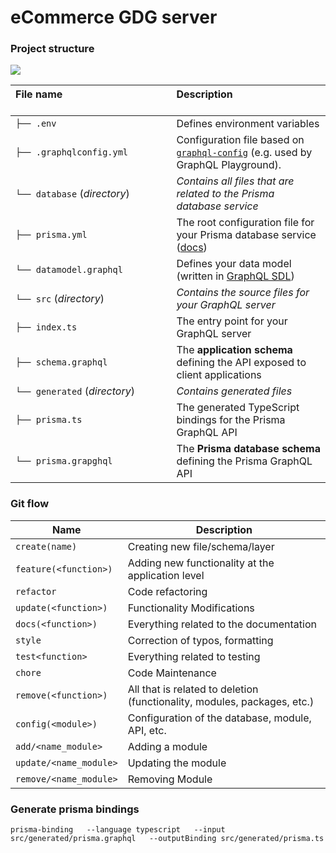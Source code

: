 # eCommerce GDG server

### Project structure

![](https://imgur.com/95faUsa.png)

| File name 　　　　　　　　　　　　　　 | Description 　　　　　　　　<br><br>                                                                                                                           |
| :------------------------------------- | :------------------------------------------------------------------------------------------------------------------------------------------------------------- |
| `├── .env`                             | Defines environment variables                                                                                                                                  |
| `├── .graphqlconfig.yml`               | Configuration file based on [`graphql-config`](https://github.com/prisma/graphql-config) (e.g. used by GraphQL Playground).                                    |
| `└── database` (_directory_)           | _Contains all files that are related to the Prisma database service_                                                                                           | \ |
| `├── prisma.yml`                       | The root configuration file for your Prisma database service ([docs](https://www.prismagraphql.com/docs/reference/prisma.yml/overview-and-example-foatho8aip)) |
| `└── datamodel.graphql`                | Defines your data model (written in [GraphQL SDL](https://blog.graph.cool/graphql-sdl-schema-definition-language-6755bcb9ce51))                                |
| `└── src` (_directory_)                | _Contains the source files for your GraphQL server_                                                                                                            |
| `├── index.ts`                         | The entry point for your GraphQL server                                                                                                                        |
| `├── schema.graphql`                   | The **application schema** defining the API exposed to client applications                                                                                     |
| `└── generated` (_directory_)          | _Contains generated files_                                                                                                                                     |
| `├── prisma.ts`                        | The generated TypeScript bindings for the Prisma GraphQL API                                                                                                   |
| `└── prisma.grapghql`                  | The **Prisma database schema** defining the Prisma GraphQL API                                                                                                 |  |

### Git flow

| Name                   | Description                                                              |
| ---------------------- | ------------------------------------------------------------------------ |
| `create(name)`         | Creating new file/schema/layer                                           |
| `feature(<function>)`  | Adding new functionality at the application level                        |
| `refactor`             | Code refactoring                                                         |
| `update(<function>)`   | Functionality Modifications                                              |
| `docs(<function>)`     | Everything related to the documentation                                  |
| `style`                | Correction of typos, formatting                                          |
| `test<function>`       | Everything related to testing                                            |
| `chore`                | Code Maintenance                                                         |
| `remove(<function>)`   | All that is related to deletion (functionality, modules, packages, etc.) |
| `config(<module>)`     | Configuration of the database, module, API, etc.                         |
| `add/<name_module>`    | Adding a module                                                          |
| `update/<name_module>` | Updating the module                                                      |
| `remove/<name_module>` | Removing Module                                                          |
### Generate prisma bindings 

`prisma-binding   --language typescript   --input src/generated/prisma.graphql   --outputBinding src/generated/prisma.ts`